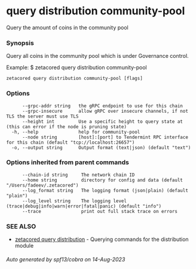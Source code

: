 # query distribution community-pool

Query the amount of coins in the community pool

### Synopsis

Query all coins in the community pool which is under Governance control.

Example:
$ zetacored query distribution community-pool

```
zetacored query distribution community-pool [flags]
```

### Options

```
      --grpc-addr string   the gRPC endpoint to use for this chain
      --grpc-insecure      allow gRPC over insecure channels, if not TLS the server must use TLS
      --height int         Use a specific height to query state at (this can error if the node is pruning state)
  -h, --help               help for community-pool
      --node string        [host]:[port] to Tendermint RPC interface for this chain (default "tcp://localhost:26657")
  -o, --output string      Output format (text|json) (default "text")
```

### Options inherited from parent commands

```
      --chain-id string     The network chain ID
      --home string         directory for config and data (default "/Users/fadeev/.zetacored")
      --log_format string   The logging format (json|plain) (default "plain")
      --log_level string    The logging level (trace|debug|info|warn|error|fatal|panic) (default "info")
      --trace               print out full stack trace on errors
```

### SEE ALSO

* [zetacored query distribution](zetacored_query_distribution.md)	 - Querying commands for the distribution module

###### Auto generated by spf13/cobra on 14-Aug-2023
